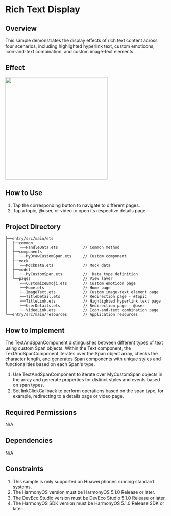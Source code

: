 # Rich Text Display

## Overview

This sample demonstrates the display effects of rich text content across four scenarios, including highlighted hyperlink text, custom emoticons, icon-and-text combination, and custom image-text elements.
## Effect

<img src="./screenshots/device/result_en.gif" style="width:320px">

## How to Use

1. Tap the corresponding button to navigate to different pages.
2. Tap a topic, @user, or video to open its respective details page.

## Project Directory

   ```  
   ├──entry/src/main/ets
   │  ├──common 
   │  │  └──HandleData.ets           // Common method    
   │  ├──components 
   │  │  └──MyDrawCustomSpan.ets     // Custom component    
   │  ├──mock 
   │  │  └──MockData.ets             // Mock data         
   │  ├──model                                
   │  │  └──MyCustomSpan.ets         //  Data type definition
   │  └──pages                       // View layer
   │     ├──CustomizeEmoji.ets       // Custom emoticon page
   │     ├──Home.ets                 // Home page
   │     ├──ImageText.ets            // Custom image-text element page 
   │     ├──TitleDetail.ets          // Redirection page - #topic 
   │     ├──TitleLink.ets            // Highlighted hyperlink text page 
   │     ├──UserDetails.ets          // Redirection page - @user            
   │     └──VideoLink.ets            // Icon-and-text combination page 
   └──entry/src/main/resources       // Application resources                                                     
   ```

## How to Implement

The TextAndSpanComponent distinguishes between different types of text using custom Span objects. Within the Text component, the TextAndSpanComponent iterates over the Span object array, checks the character length, and generates Span components with unique styles and functionalities based on each Span's type.
1. Use TextAndSpanComponent to iterate over MyCustomSpan objects in the array and generate properties for distinct styles and events based on span types.
2. Set linkClickCallback to perform operations based on the span type, for example, redirecting to a details page or video page.

## Required Permissions
N/A

## Dependencies
N/A

## Constraints
1. This sample is only supported on Huawei phones running standard systems.
2. The HarmonyOS version must be HarmonyOS 5.1.0 Release or later.
3. The DevEco Studio version must be DevEco Studio 5.1.0 Release or later.
4. The HarmonyOS SDK version must be HarmonyOS 5.1.0 Release SDK or later.